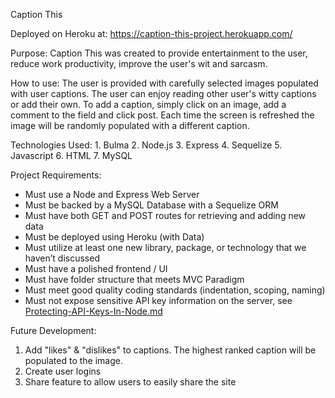 Caption This

Deployed on Heroku at: https://caption-this-project.herokuapp.com/

Purpose: Caption This was created to provide  entertainment to the user, reduce  work productivity, improve the user's wit and sarcasm.

How to use:  The user is provided with carefully selected images populated with user captions.  The user can enjoy reading other user's witty captions or add their own.  To add a caption, simply click on an image, add a comment to the field and click post.  Each time the screen is refreshed the image will be randomly populated with a different caption.

Technologies Used:
    1. Bulma
    2. Node.js
    3. Express
    4. Sequelize
    5. Javascript
    6. HTML
    7. MySQL

Project Requirements:

* Must use a Node and Express Web Server
* Must be backed by a MySQL Database with a Sequelize ORM  
* Must have both GET and POST routes for retrieving and adding new data
* Must be deployed using Heroku (with Data)
* Must utilize at least one new library, package, or technology that we         haven’t discussed
* Must have a polished frontend / UI 
* Must have folder structure that meets MVC Paradigm
* Must meet good quality coding standards (indentation, scoping, naming)
* Must not expose sensitive API key information on the server, see [Protecting-API-Keys-In-Node.md](../../../../01-Class-Content/10-nodejs/03-Supplemental/Protecting-API-Keys-In-Node.md)

Future Development:
1. Add "likes" & "dislikes" to captions.  The highest ranked caption will be populated to the image.
2. Create user logins
3. Share feature to allow users to easily share the site